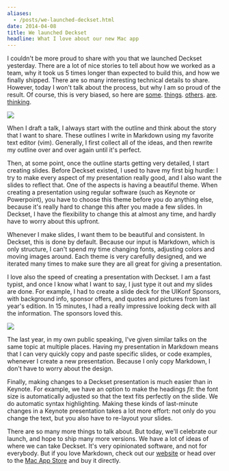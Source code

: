 ```yaml
---
aliases:
  - /posts/we-launched-deckset.html
date: 2014-04-08
title: We launched Deckset
headline: What I love about our new Mac app
---
```




I couldn't be more proud to share with you that we launched Deckset yesterday. There are a lot of nice stories to tell about how we worked as a team, why it took us 5 times longer than expected to build this, and how we finally shipped. There are so many interesting technical details to share. However, today I won't talk about the process, but why I am so proud of the result. Of course, this is very biased, so here are [some](http://www.macstories.net/reviews/deckset-empowers-you-to-create-great-presentations-from-your-text-editor-of-choice/). [things](http://brettterpstra.com/2014/04/07/deckset-1-dot-0-released/). [others](http://brooksreview.net/2014/04/deckset/). [are](https://twitter.com/chockenberry/status/453246589172060160). [thinking](http://www.heise.de/mac-and-i/meldung/Deckset-Von-Markdown-zur-Praesentation-2165030.html).

![](/images/deckset-screenshot.png)

When I draft a talk, I always start with the outline and think about the story that I want to share. These outlines I write in Markdown using my favorite text editor (vim). Generally, I first collect all of the ideas, and then rewrite my outline over and over again until it's perfect.

Then, at some point, once the outline starts getting very detailed, I start creating slides. Before Deckset existed, I used to have my first big hurdle: I try to make every aspect of my presentation really good, and I also want the slides to reflect that. One of the aspects is having a beautiful theme. When creating a presentation using regular software (such as Keynote or Powerpoint), you have to choose this theme before you do anything else, because it's really hard to change this after you made a few slides. In Deckset, I have the flexibility to change this at almost any time, and hardly have to worry about this upfront.

Whenever I make slides, I want them to be beautiful and consistent. In Deckset, this is done by default. Because our input is Markdown, which is only structure, I can't spend my time changing fonts, adjusting colors and moving images around. Each theme is very carefully designed, and we iterated many times to make sure they are all great for giving a presentation.

I love also the speed of creating a presentation with Deckset. I am a fast typist, and once I know what I want to say, I just type it out and my slides are done. For example, I had to create a slide deck for the UIKonf Sponsors, with background info, sponsor offers, and quotes and pictures from last year's edition. In 15 minutes, I had a really impressive looking deck with all the information. The sponsors loved this.

![](/images/deckset-screenshot2.png)

The last year, in my own public speaking, I've given similar talks on the same topic at multiple places. Having my presentation in Markdown means that I can very quickly copy and paste specific slides, or code examples, whenever I create a new presentation. Because I only copy Markdown, I don't have to worry about the design.

Finally, making changes to a Deckset presentation is much easier than in Keynote. For example, we have an option to make the headings *fit*: the font size is automatically adjusted so that the text fits perfectly on the slide. We do automatic syntax highlighting. Making these kinds of last-minute changes in a Keynote presentation takes a lot more effort: not only do you change the text, but you also have to re-layout your slides.

There are so many more things to talk about. But today, we'll celebrate our launch, and hope to ship many more versions. We have a lot of ideas of where we can take Deckset. It's very opinionated software, and not for everybody. But if you love Markdown, check out our [website](http://www.decksetapp.com) or head over to the [Mac App Store](http://bit.ly/getdeckset) and buy it directly.


